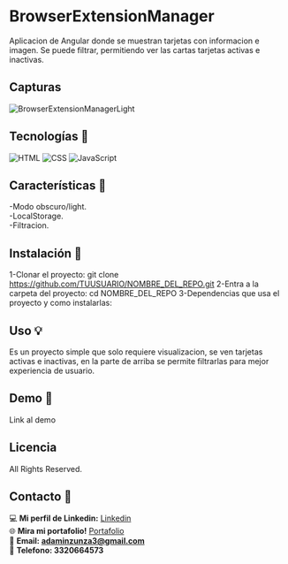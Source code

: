 # BrowserExtensionManager
Aplicacion de Angular donde se muestran tarjetas con informacion e imagen. Se puede filtrar, permitiendo ver las cartas tarjetas activas e inactivas.

## Capturas
![BrowserExtensionManagerLight](/assets/images/images/BrowserExtensionManagerLight.png)

## Tecnologías 🔎
![HTML](https://img.shields.io/badge/HTML-E34F26?style=for-the-badge&logo=html5&logoColor=white)
![CSS](https://img.shields.io/badge/CSS-1572B6?style=for-the-badge&logo=css3&logoColor=white)
![JavaScript](https://img.shields.io/badge/JavaScript-F7DF1E?style=for-the-badge&logo=javascript&logoColor=black)

## Características 💎
-Modo obscuro/light.<br>
-LocalStorage.<br>
-Filtracion.<br>

## Instalación 🔧
1-Clonar el proyecto: git clone https://github.com/TUUSUARIO/NOMBRE_DEL_REPO.git
2-Entra a la carpeta del proyecto: cd NOMBRE_DEL_REPO
3-Dependencias que usa el proyecto y como instalarlas:

## Uso 💡
Es un proyecto simple que solo requiere visualizacion, se ven tarjetas activas e inactivas, 
en la parte de arriba se permite filtrarlas para mejor experiencia de usuario.

## Demo 📌
Link al demo

## Licencia
All Rights Reserved.

## Contacto 🧭​
💻 **Mi perfil de Linkedin:** [Linkedin](https://www.linkedin.com/in/adam-samuel-inzunza-ramirez/)  
🌐 **Mira mi portafolio!** [Portafolio](https://cuandoyolabi.github.io/PortafolioFrontend/)  
📩 **Email: [adaminzunza3@gmail.com](mailto:adaminzunza3@gmail.com)** ​  
📱 **Telefono: 3320664573**
